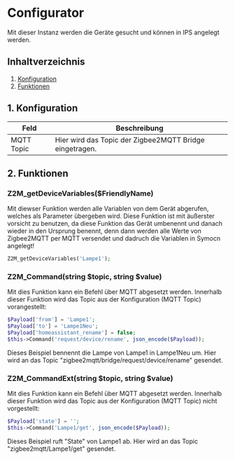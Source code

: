 # Configurator
Mit dieser Instanz werden die Geräte gesucht und können in IPS angelegt werden.
## Inhaltverzeichnis
1. [Konfiguration](#1-konfiguration)
2. [Funktionen](#2-funktionen)

## 1. Konfiguration

Feld | Beschreibung
------------ | -------------
MQTT Topic | Hier wird das Topic der Zigbee2MQTT Bridge eingetragen.

## 2. Funktionen

### Z2M_getDeviceVariables($FriendlyName)
Mit diewser Funktion werden alle Variablen von dem Gerät abgerufen, welches als Parameter übergeben wird.
Diese Funktion ist mit äußerster vorsicht zu benutzen, da diese Funktion das Gerät umbenennt und danach wieder in den Ursprung benennt, denn dann werden alle Werte von Zigbee2MQTT per MQTT versendet und dadruch die Variablen in Symocn angelegt!

```php
Z2M_getDeviceVariables('Lampe1');
```

### Z2M_Command(string $topic, string $value)
Mit dies Funktion kann ein Befehl über MQTT abgesetzt werden.
Innerhalb dieser Funktion wird das Topic aus der Konfiguration (MQTT Topic) vorangestellt:

```php
$Payload['from'] = 'Lampe1';
$Payload['to'] = 'Lampe1Neu';
$Payload['homeassistant_rename'] = false;
$this->Command('request/device/rename', json_encode($Payload));
```
Dieses Beispiel bennennt die Lampe von Lampe1 in Lampe1Neu um.
Hier wird an das Topic "zigbee2mqtt/bridge/request/device/rename" gesendet.

### Z2M_CommandExt(string $topic, string $value)
Mit dies Funktion kann ein Befehl über MQTT abgesetzt werden.
Innerhalb dieser Funktion wird das Topic aus der Konfiguration (MQTT Topic) nicht vorgestellt:

```php
$Payload['state'] = '';
$this->Command('Lampe1/get', json_encode($Payload));
```
Dieses Beispiel ruft "State" von Lampe1 ab.
Hier wird an das Topic "zigbee2mqtt/Lampe1/get" gesendet.
